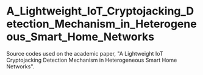 # A_Lightweight_IoT_Cryptojacking_Detection_Mechanism_in_Heterogeneous_Smart_Home_Networks
Source codes used on the academic paper, "A Lightweight IoT Cryptojacking Detection Mechanism in Heterogeneous Smart Home Networks".
